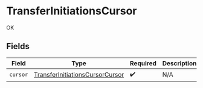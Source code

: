 # TransferInitiationsCursor

OK


## Fields

| Field                                                                                     | Type                                                                                      | Required                                                                                  | Description                                                                               |
| ----------------------------------------------------------------------------------------- | ----------------------------------------------------------------------------------------- | ----------------------------------------------------------------------------------------- | ----------------------------------------------------------------------------------------- |
| `cursor`                                                                                  | [TransferInitiationsCursorCursor](../../models/shared/TransferInitiationsCursorCursor.md) | :heavy_check_mark:                                                                        | N/A                                                                                       |